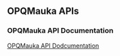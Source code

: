 ## OPQMauka APIs

### OPQMauka API Documentation

<a href="apis/OpqMauka.html" target="_blank">OPQMauka API Dodcumentation</a>
